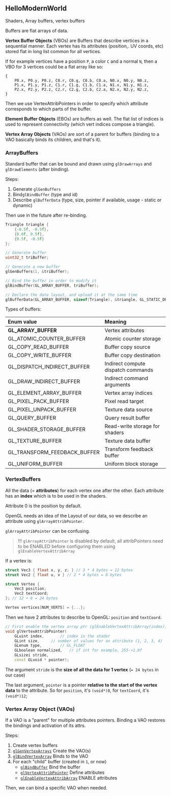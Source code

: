 ## HelloModernWorld

Shaders, Array buffers, vertex buffers

Buffers are flat arrays of data.

**Vertex Buffer Objects** (VBOs) are Buffers that describe vertices in a sequential manner.
Each vertex has its attributes (position,. UV coords, etc) stored flat in long list common
for all vertices.

If for example vertices have a position `P`, a color `C` and a normal `N`, then a VBO for
3 vertices could be a flat array like so:

```
{
	P0.x, P0.y, P0.z, C0.r, C0.g, C0.b, C0.a, N0.x, N0.y, N0.z,
	P1.x, P1.y, P1.z, C1.r, C1.g, C1.b, C1.a, N1.x, N1.y, N1.z,
	P2.x, P2.y, P2.z, C2.r, C2.g, C2.b, C2.a, N2.x, N2.y, N2.z,
}
```

Then we use VertexAttribPointers in order to specify which attribute corresponds to which
parts of the buffer.

**Element Buffer Objects** (EBOs) are buffers as well. The flat list of indices is used to represent
connectivity (which vert indices compose a triangle).

**Vertex Array Objects** (VAOs) are sort of a parent for buffers (binding to a VAO basically binds
its children, and that's it).



### ArrayBuffers

Standard buffer that can be bound and drawn using `glDrawArrays` and `glDrawElements` (after binding).

Steps:

1. Generate `glGenBuffers`
2. Bind`glBindBuffer` (type and id)
3. Describe `glBufferData` (type, size, pointer if available, usage - static or dynamic)

Then use in the future after re-binding.

```cpp
Triangle triangle {
	{-0.5f, -0.5f},
	{0.0f, 0.5f},
	{0.5f, -0.5f}
};

// Generate buffer
uint32_t triBuffer;

// Generate a new buffer
glGenBuffers(1, &triBuffer);

// Bind the buffer in order to modify it
glBindBuffer(GL_ARRAY_BUFFER, triBuffer);

// Declare the data layout, and upload it at the same time
glBufferData(GL_ARRAY_BUFFER, sizeof(Triangle), &triangle, GL_STATIC_DRAW);
```

Types of buffers:

| Enum value | Meaning |
|:---|:---|
|**GL_ARRAY_BUFFER** | Vertex attributes|
|GL_ATOMIC_COUNTER_BUFFER | Atomic counter storage
|GL_COPY_READ_BUFFER | Buffer copy source
|GL_COPY_WRITE_BUFFER | Buffer copy destination
|GL_DISPATCH_INDIRECT_BUFFER | Indirect compute dispatch commands
|GL_DRAW_INDIRECT_BUFFER | Indirect command arguments
|GL_ELEMENT_ARRAY_BUFFER | Vertex array indices
|GL_PIXEL_PACK_BUFFER | Pixel read target
|GL_PIXEL_UNPACK_BUFFER | Texture data source
|GL_QUERY_BUFFER | Query result buffer
|GL_SHADER_STORAGE_BUFFER | Read-write storage for shaders
|GL_TEXTURE_BUFFER | Texture data buffer
|GL_TRANSFORM_FEEDBACK_BUFFER | Transform feedback buffer
|GL_UNIFORM_BUFFER | Uniform block storage

### VertexBuffers

All the data (= **attributes**) for each vertex one after the other. 
Each attribute has an **index** which is to be used in the shaders.

Attribute 0 is the position by default.

OpenGL needs an idea of the Layout of our data, so we describe an 
attribute using `glArrayAttribPointer`.

`glArrayAttribPointer` can be confusing.

> !!! `glArrayAttribPointer` is disabled by default, all attribPointers 
> need to be ENABLED before configuring them using `glEnableVertexAttribArray`

If a vertex is:
```cpp
struct Vec3 { float x, y, z; } // 3 * 4 bytes = 12 bytes
struct Vec2 { float u, v } // 2 * 4 bytes = 8 bytes

struct Vertex {
	Vec3 position;
	Vec2 textCoord;
}; // 12 + 8 = 24 bytes

Vertex vertices[NUM_VERTS] = {...};
```

Then we have 2 attributes to describe to OpenGL: `position` and `textCoord`.

```cpp
// First enable the vertex array ptr (glEnableVertexAttribArray(index))
void glVertexAttribPointer(
  	GLuint index,		// index in the shader
  	GLint size,		// number of values for an attribute (1, 2, 3, 4)
  	GLenum type,		// GL_FLOAT
  	GLboolean normalized,	// if int for example, 255->1.0f
  	GLsizei stride,
  	const GLvoid * pointer);
```

The argument `stride` is the **size of all the data for 1 vertex** (`= 24 bytes` in 
our case)

The last argument, `pointer` is a pointer **relative to the start of the vertex data** 
to the attribute. So for `position`, it's `(void*)0`, for `textCoord`, it's `(void*)12`;


### Vertex Array Object (VAOs)

If a VAO is a "parent" for multiple attributes pointers. Binding a VAO restores the bindings 
and activation of its attrs.

Steps:

1. Create vertex buffers
2. [`glGenVertexArrays`](http://docs.gl/gl4/glGenVertexArrays) Create the VAO(s)
3. [`glBindVertexArray`](http://docs.gl/gl4/glBindVertexArray) Binds to the VAO
4. For each "child" buffer (created in `1`, or now)
   - [`glBindBuffer`](http://docs.gl/gl4/glBindBuffer) Bind the buffer
   - [`glVertexAttribPointer`](http://docs.gl/gl4/glVertexAttribPointer) Define attributes
   - [`glEnableVertexAttribArray`](http://docs.gl/gl4/glEnableVertexAttribArray) ENABLE attributes

Then, we can bind a specific VAO when needed.
